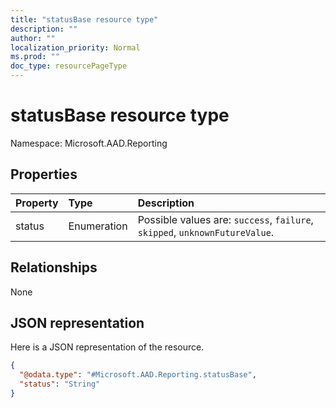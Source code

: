 ```yaml
---
title: "statusBase resource type"
description: ""
author: ""
localization_priority: Normal
ms.prod: ""
doc_type: resourcePageType
---
```


# statusBase resource type


Namespace: Microsoft.AAD.Reporting



## Properties
|Property|Type|Description|
|:---|:---|:---|
|status|Enumeration| Possible values are: `success`, `failure`, `skipped`, `unknownFutureValue`.|

## Relationships
None

## JSON representation
Here is a JSON representation of the resource.
<!-- {
  "blockType": "resource",
  "@odata.type": "Microsoft.AAD.Reporting.statusBase"
}
-->
``` json
{
  "@odata.type": "#Microsoft.AAD.Reporting.statusBase",
  "status": "String"
}
```

